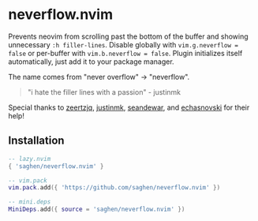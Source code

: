 # neverflow.nvim

Prevents neovim from scrolling past the bottom of the buffer and showing unnecessary `:h filler-lines`. Disable globally with `vim.g.neverflow = false` or per-buffer with `vim.b.neverflow = false`. Plugin initializes itself automatically, just add it to your package manager.

The name comes from "never overflow" -> "neverflow".

> "i hate the filler lines with a passion" - justinmk

Special thanks to [zeertzjq](https://github.com/zeertzjq), [justinmk](https://github.com/justinmk), [seandewar](https://github.com/seandewar), and [echasnovski](https://github.com/echasnovski) for their help!

## Installation

```lua
-- lazy.nvim
{ 'saghen/neverflow.nvim' }

-- vim.pack
vim.pack.add({ 'https://github.com/saghen/neverflow.nvim' })

-- mini.deps
MiniDeps.add({ source = 'saghen/neverflow.nvim' })
```
